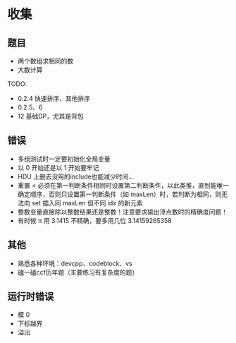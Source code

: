 # 收集

## 题目

* 两个数组求相同的数
* 大数计算

TODO:
* 0.2.4 快速排序、其他排序
* 0.2.5、6
* 12 基础DP，尤其是背包

## 错误

* 多组测试时一定要初始化全局变量
* 以 0 开始还是以 1 开始要牢记
* HDU 上删去没用的include也能减少时间...
* 重置 < 必须在第一判断条件相同时设置第二判断条件，以此类推，直到能唯一确定顺序，否则只设置第一判断条件（如 maxLen）时，若判断为相同，则无法向 set 插入同 maxLen 但不同 idx 的新元素
* 整数变量直接除以整数结果还是整数！注意要求输出浮点数时的精确度问题！
* 有时候 π 用 3.1415 不精确，要多用几位 3.14159265358

## 其他

* 熟悉各种环境：devcpp、codeblock、vs
* 磕一磕ccf历年题（主要练习有复杂度的题）

## 运行时错误

* 模 0
* 下标越界
* 溢出